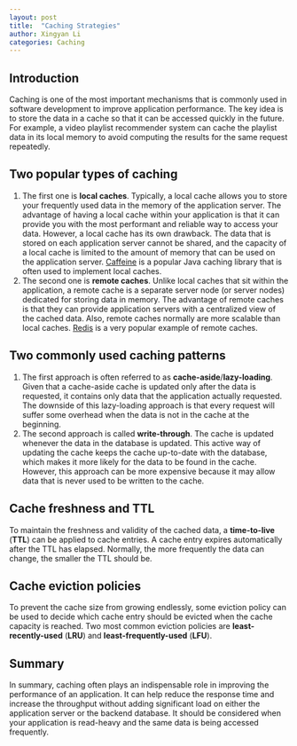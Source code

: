 ```yaml
---
layout: post
title:  "Caching Strategies"
author: Xingyan Li
categories: Caching
---
```

## **Introduction**
Caching is one of the most important mechanisms that is commonly used in software development to improve application performance. The key idea is to store the data in a cache so that it can be accessed quickly in the future. For example, a video playlist recommender system can cache the playlist data in its local memory to avoid computing the results for the same request repeatedly.

## **Two popular types of caching**
1. The first one is **local caches**. Typically, a local cache allows you to store your frequently used data in the memory of the application server. The advantage of having a local cache within your application is that it can provide you with the most performant and reliable way to access your data. However, a local cache has its own drawback. The data that is stored on each application server cannot be shared, and the capacity of a local cache is limited to the amount of memory that can be used on the application server. [Caffeine](https://github.com/ben-manes/caffeine) is a popular Java caching library that is often used to implement local caches.
2. The second one is **remote caches**. Unlike local caches that sit within the application, a remote cache is a separate server node (or server nodes) dedicated for storing data in memory. The advantage of remote caches is that they can provide application servers with a centralized view of the cached data. Also, remote caches normally are more scalable than local caches. [Redis](https://redis.io/) is a very popular example of remote caches.

## **Two commonly used caching patterns**
1. The first approach is often referred to as **cache-aside**/**lazy-loading**. Given that a cache-aside cache is updated only after the data is requested, it contains only data that the application actually requested. The downside of this lazy-loading approach is that every request will suffer some overhead when the data is not in the cache at the beginning.
2. The second approach is called **write-through**. The cache is updated whenever the data in the database is updated. This active way of updating the cache keeps the cache up-to-date with the database, which makes it more likely for the data to be found in the cache. However, this approach can be more expensive because it may allow data that is never used to be written to the cache.

## **Cache freshness and TTL**
To maintain the freshness and validity of the cached data, a **time-to-live** (**TTL**) can be applied to cache entries. A cache entry expires automatically after the TTL has elapsed. Normally, the more frequently the data can change, the smaller the TTL should be. 

## **Cache eviction policies**
To prevent the cache size from growing endlessly, some eviction policy can be used to decide which cache entry should be evicted when the cache capacity is reached. Two most common eviction policies are **least-recently-used** (**LRU**) and **least-frequently-used** (**LFU**).

## **Summary**
In summary, caching often plays an indispensable role in improving the performance of an application. It can help reduce the response time and increase the throughput without adding significant load on either the application server or the backend database. It should be considered when your application is read-heavy and the same data is being accessed frequently.